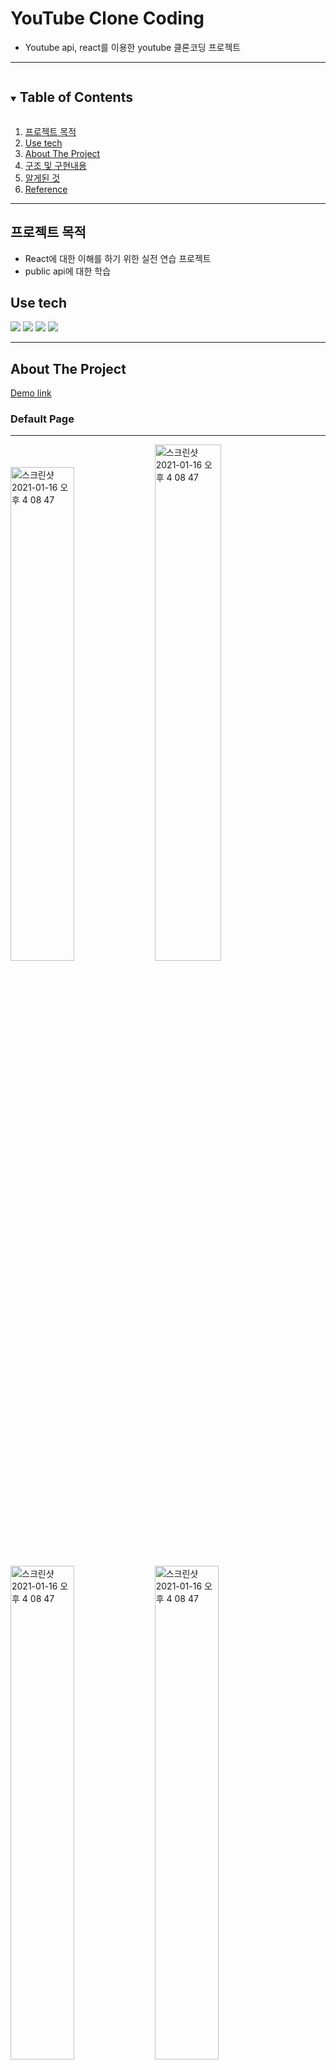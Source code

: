 <!--
*** Thanks for checking out the Best-README-Template. If you have a suggestion
*** that would make this better, please fork the repo and create a pull request
*** or simply open an issue with the tag "enhancement".
*** Thanks again! Now go create something AMAZING! :D
-->

<!-- PROJECT SHIELDS -->
<!--
*** I'm using markdown "reference style" links for readability.
*** Reference links are enclosed in brackets [ ] instead of parentheses ( ).
*** See the bottom of this document for the declaration of the reference variables
*** for contributors-url, forks-url, etc. This is an optional, concise syntax you may use.
*** https://www.markdownguide.org/basic-syntax/#reference-style-links
-->

<!-- PROJECT LOGO -->
# YouTube Clone Coding
- Youtube api, react를 이용한 youtube 클론코딩 프로젝트

---

<!-- TABLE OF CONTENTS -->
<details open="open">
  <summary><h2 style="display: inline-block">Table of Contents</h2></summary>
  <ol>
    <li><a href="#reason">프로젝트 목적</a></li>
    <li><a href="#use-tech">Use tech</a></li>
    <li>
      <a href="#about-the-project">About The Project</a>
    </li>
    <li><a href="#structure">구조 및 구현내용</a></li>
    <li><a href="#new">알게된 것</a></li>
    <li><a href="#reference">Reference</a></li>
  </ol>
</details>

---

<div id="reason"/>

## 프로젝트 목적

- React에 대한 이해를 하기 위한 실전 연습 프로젝트
- public api에 대한 학습


<!--USE TECH-->

## Use tech

<span id="use-tech">
  <img src="https://img.shields.io/badge/Javascript-orange?style=flat-square&logo=JavaScript&logoColor=white"/>
  <img src="https://img.shields.io/badge/css-blue?style=flat-square&logo=CSS3&logoColor=white"/>
  <img src="https://img.shields.io/badge/HTML-red?style=flat-square&logo=HTML5&logoColor=white"/>
  <img src="https://img.shields.io/badge/React-blue?style=flat-square&logo=React&logoColor=white"/>
</span>

---

<!-- ABOUT THE PROJECT -->

## About The Project

[Demo link](https://kwonkunkun.github.io/React_youtube/)

### Default Page
***

<div>
<img width="45%" alt="스크린샷 2021-01-16 오후 4 08 47" src="https://user-images.githubusercontent.com/59603575/105004696-ab828d80-5a77-11eb-8359-c9d177e5556e.png">
<img width="46%" alt="스크린샷 2021-01-16 오후 4 08 47" src="https://user-images.githubusercontent.com/59603575/105004700-acb3ba80-5a77-11eb-90f5-d29bb14a529c.png">
</div>

<div>
<img width="45%" alt="스크린샷 2021-01-16 오후 4 08 47" src="https://user-images.githubusercontent.com/59603575/105004705-ade4e780-5a77-11eb-8b62-feaf7d1a154e.png">
<img width="45%" alt="스크린샷 2021-01-16 오후 4 08 47" src="https://user-images.githubusercontent.com/59603575/105004712-af161480-5a77-11eb-9596-45b634795a43.png">
</div>

- youtube api의 popular video의 데이터를 받아 화면에 보이게 구현
- 미디어쿼리를 이용하여 화면에 따른 반응형 화면 구현

### Search Page (view video searched keyword)
***
<div>
<img width="45%" alt="스크린샷 2021-01-16 오후 4 09 47" src="https://user-images.githubusercontent.com/59603575/104805730-93133880-5815-11eb-8eeb-8efaf60912ca.png">
<img width="46%" alt="스크린샷 2021-01-16 오후 4 09 47" src="https://user-images.githubusercontent.com/59603575/105005989-62333d80-5a79-11eb-9bf4-d9dfd49bc9e2.png">
</div>

- 사용자가 search창에 입력한 keyword를 이용해서 youtube api의 search data를 받아와 화면에 보이게 구현
- 화면에 따른 반응형 화면 구현

### Play Page (view video clicked)
***

<div>
<img width="45%" alt="스크린샷 2021-01-16 오후 4 10 08" src="https://user-images.githubusercontent.com/59603575/105005981-5fd0e380-5a79-11eb-8254-4ac635cd33a6.png">
<img width="45%" alt="스크린샷 2021-01-16 오후 4 10 08" src="https://user-images.githubusercontent.com/59603575/105005975-5e9fb680-5a79-11eb-80b6-fbbed7d873ae.png">
</div>

- thumbnail을 눌렀을때 그 thumbnail의 videoid에 맞는 비디오를 화면에 보이게 구현
- 화면에 따른 반응형 화면 구현

### Mobile!!
<div>
<img width="30%" alt="image" src="https://user-images.githubusercontent.com/59603575/105007489-66605a80-5a7b-11eb-9b40-b2705c500957.png">
<img width="30%" alt="image" src="https://user-images.githubusercontent.com/59603575/105007992-028a6180-5a7c-11eb-9d77-5db73f8890eb.png">
</div>
---

## Structure

### 전체 구조

<img width="1680" alt="스크린샷 2021-01-16 오후 4 10 08" src="https://user-images.githubusercontent.com/59603575/104806018-b8a14180-5817-11eb-87f3-ebcf11d7e917.png">

***

### Search 기능

<img width="60%" style="margin:0; padding:0;" alt="스크린샷 2021-01-16 오후 4 10 08" src="https://user-images.githubusercontent.com/59603575/104806022-bc34c880-5817-11eb-8ce1-bc1dbb7dfd07.png">

1. Search form (검색창) 입력</br>
2. App에서 PAGE state 변경 </br>
3. Search video list에서 config에 getApiData요청 </br>
4. 그 데이터를 이용해서 thumnail render

***

### Thumbnail click시 video page로 가는 기능


<img width="60%" style="margin:0; padding:0;" alt="스크린샷 2021-01-16 오후 4 10 08" src="https://user-images.githubusercontent.com/59603575/104806020-ba6b0500-5817-11eb-910c-28f2f785ac98.png">
<span style="font-size: 1.1em; margin-left:1em; color: #3498db;">
1. Thumbnail img or container click</br>
2. App에서 PAGE state 변경 </br>
3. config에 받은 video id를 이용해서 getApiData요청 </br>
4. 그 데이터를 이용해서 video title, like 등의 데이터들을 받아와서 video contanier에서 render

---

<div id="new"/>

## 알게된 것

- React의 state, props를 이해
- component와 pure component의 차이점 학습
- function type의 리액트 작성 방법 학습
- postcss 학습
- public api의 사용법, postman 이용방법 학습
- 부족한 css의 grid에 대한 이해

---

## Reference

Reference Link : </br>
[youtube api](https://developers.google.com/youtube/v3/getting-started?hl=ko) </br>
[create react](https://create-react-app.dev)</br>
[dream coding ellie](https://academy.dream-coding.com/enrollments#)

<!-- MARKDOWN LINKS & IMAGES -->
<!-- https://www.markdownguide.org/basic-syntax/#reference-style-links -->

[contributors-shield]: https://img.shields.io/github/contributors/othneildrew/Best-README-Template.svg?style=for-the-badge
[contributors-url]: https://github.com/othneildrew/Best-README-Template/graphs/contributors
[forks-shield]: https://img.shields.io/github/forks/othneildrew/Best-README-Template.svg?style=for-the-badge
[forks-url]: https://github.com/othneildrew/Best-README-Template/network/members
[stars-shield]: https://img.shields.io/github/stars/othneildrew/Best-README-Template.svg?style=for-the-badge
[stars-url]: https://github.com/othneildrew/Best-README-Template/stargazers
[issues-shield]: https://img.shields.io/github/issues/othneildrew/Best-README-Template.svg?style=for-the-badge
[issues-url]: https://github.com/othneildrew/Best-README-Template/issues
[license-shield]: https://img.shields.io/github/license/othneildrew/Best-README-Template.svg?style=for-the-badge
[license-url]: https://github.com/othneildrew/Best-README-Template/blob/master/LICENSE.txt
[linkedin-shield]: https://img.shields.io/badge/-LinkedIn-black.svg?style=for-the-badge&logo=linkedin&colorB=555
[linkedin-url]: https://linkedin.com/in/othneildrew
[product-screenshot]: images/screenshot.png
